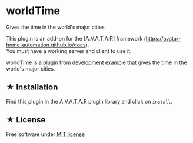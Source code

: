 # worldTime
 Gives the time in the world's major cities

This plugin is an add-on for the [A.V.A.T.A.R] framework (https://avatar-home-automation.github.io/docs).  
You must have a working server and client to use it.

worldTime is a plugin from [development example](https://avatar-home-automation.github.io/docs/time/) that gives the time in the world's major cities.

 ## ★ Installation

 Find this plugin in the A.V.A.T.A.R plugin library and click on `install`.

## ★ License
Free software under [MIT license](https://github.com/Spikharpax/A.V.A.T.A.R/blob/master/LICENSE)

